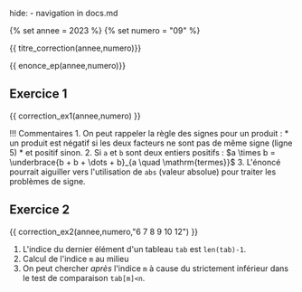 hide: - navigation  in docs.md

{% set annee = 2023 %}
{% set numero = "09" %}


{{ titre_correction(annee,numero)}}

{{ enonce_ep(annee,numero)}}
 

## Exercice 1

{{ correction_ex1(annee,numero) }}

!!! Commentaires
    1. On peut rappeler la règle des signes pour un produit :
        * un produit est négatif si les deux facteurs ne sont pas de même signe (ligne 5)
        * et positif sinon.
    2. Si `a` et `b` sont deux entiers positifs :
        $a \times b = \underbrace{b + b + \dots + b}_{a \quad \mathrm{termes}}$
    3. L'énoncé pourrait aiguiller vers l'utilisation de `abs` (valeur absolue) pour traiter les problèmes de signe.


## Exercice 2 
{{ correction_ex2(annee,numero,"6 7 8 9 10 12") }}


1. L'indice du dernier élément d'un tableau `tab` est `len(tab)-1`.
2. Calcul de l'indice `m` au milieu
3. On peut chercher *après* l'indice `m` à cause du strictement inférieur dans le test de comparaison `tab[m]<n`.

    